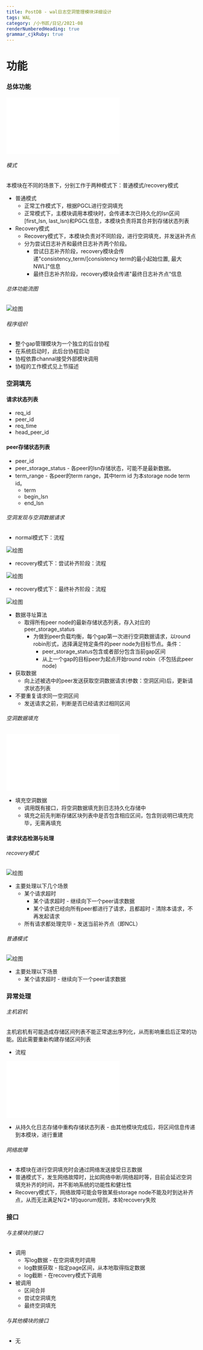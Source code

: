 ```yaml
---
title: PostDB - wal日志空洞管理模块详细设计
tags: WAL 
category: /小书匠/日记/2021-08
renderNumberedHeading: true
grammar_cjkRuby: true
---
```



# 功能
### 总体功能

![绘图](./attachments/1626283921116.drawio.html)

###### 模式
本模块在不同的场景下，分别工作于两种模式下：普通模式/recovery模式
- 普通模式
	- 正常工作模式下，根据PGCL进行空洞填充
	- 正常模式下，主模块调用本模块时，会传递本次已持久化的lsn区间[first_lsn, last_lsn)和PGCL信息，本模块负责将其合并到存储状态列表
- Recovery模式
	- Recovery模式下，本模块负责对不同阶段，进行空洞填充，并发送补齐点
	- 分为尝试日志补齐和最终日志补齐两个阶段。
		- 尝试日志补齐阶段，recovery模块会传递"consistency_term/[consistency term的最小起始位置, 最大NWL]"信息
		- 最终日志补齐阶段，recovery模块会传递"最终日志补齐点“信息
###### 总体功能流图

![绘图](./attachments/1629356917623.drawio.svg)

###### 程序组织
- 整个gap管理模块为一个独立的后台协程
- 在系统启动时，此后台协程启动
- 协程依靠channal接受外部模块调用
- 协程的工作模式见上节描述

### 空洞填充
#### 请求状态列表
- req_id
- peer_id
- req_time
- head_peer_id

#### peer存储状态列表
- peer_id
- peer_storage_status - 各peer的lsn存储状态，可能不是最新数据。
- term_range - 各peer的term range，其中term id 为本storage node term id。
	- term
	- begin_lsn
	- end_lsn

###### 空洞发现与空洞数据请求
- normal模式下：流程

![绘图](./attachments/1630163366297.drawio.svg)

- recovery模式下：尝试补齐阶段：流程

![绘图](./attachments/1629428465960.drawio.svg)

- recovery模式下：最终补齐阶段：流程

![绘图](./attachments/1629686639906.drawio.svg)

- 数据寻址算法
  - 取得所有peer node的最新存储状态列表，存入对应的peer_storage_status
	- 为做到peer负载均衡，每个gap第一次进行空洞数据请求，以round robin形式，选择满足特定条件的peer node为目标节点。条件：
		- peer_storage_status包含或者部分包含当前gap区间
		- 从上一个gap的目标peer为起点开始round robin（不包括此peer node)
- 获取数据
	- 向上述被选中的peer发送获取空洞数据请求(参数：空洞区间)后，更新请求状态列表
- 不要重复请求同一空洞区间
	- 发送请求之前，判断是否已经请求过相同区间

###### 空洞数据填充

![绘图](./attachments/1627887572129.drawio.html)

- 填充空洞数据
	- 调用既有接口，将空洞数据填充到日志持久化存储中
	- 填充之前先判断存储区块列表中是否包含相应区间，包含则说明已填充完毕，无需再填充

#### 请求状态检测与处理
###### recovery模式

![绘图](./attachments/1629682848099.drawio.svg)

- 主要处理以下几个场景
	- 某个请求超时
	  - 某个请求超时 - 继续向下一个peer请求数据
	  - 某个请求已经向所有peer都进行了请求，且都超时 - 清除本请求，不再发起请求
	- 所有请求都处理完毕 - 发送当前补齐点（即NCL）

###### 普通模式

![绘图](./attachments/1629432112010.drawio.svg)

- 主要处理以下场景
	- 某个请求超时 - 继续向下一个peer请求数据



### 异常处理
###### 主机宕机
主机宕机有可能造成存储区间列表不能正常退出序列化，从而影响重启后正常的功能。因此需要重新构建存储区间列表
- 流程

![绘图](./attachments/1626285222578.drawio.html)

- 从持久化日志存储中重构存储状态列表 - 由其他模块完成后，将区间信息传递到本模块，进行重建

###### 网络故障
- 本模块在进行空洞填充时会通过网络发送接受日志数据
- 普通模式下，发生网络故障时，比如网络中断/网络超时等，目前会延迟空洞填充补齐的时间，并不影响系统的功能性和健壮性
- Recovery模式下，网络故障可能会导致某些storage node不能及时到达补齐点，从而无法满足N/2+1的quorum规则，本轮recovery失败

### 接口
###### 与主模块的接口
- 调用
	- 写log数据 - 在空洞填充时调用
	- log数据获取 - 指定page区间，从本地取得指定数据
	- log截断 - 在recovery模式下调用
- 被调用
	- 区间合并
	- 尝试空洞填充
	- 最终空洞填充

###### 与其他模块的接口
- 无

